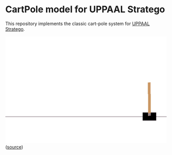 # CartPole model for UPPAAL Stratego

This repository implements the classic cart-pole system for [UPPAAL
Stratego](https://people.cs.aau.dk/~marius/stratego/). 

![cartpole-gif](./reinforcement-learning-cartpole-v0.gif)
([source](https://tenor.com/view/reinforcement-learning-cartpole-v0-tensorflow-open-ai-gif-18474251))
